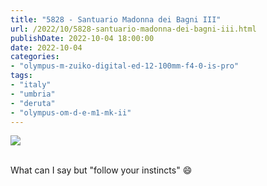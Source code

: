 ```yaml
---
title: "5828 - Santuario Madonna dei Bagni III"
url: /2022/10/5828-santuario-madonna-dei-bagni-iii.html
publishDate: 2022-10-04 18:00:00
date: 2022-10-04
categories:
- "olympus-m-zuiko-digital-ed-12-100mm-f4-0-is-pro"
tags:
- "italy"
- "umbria"
- "deruta"
- "olympus-om-d-e-m1-mk-ii"
---
```

<div class="container">
<div class="center"><a target="_blank" href="https://d25zfm9zpd7gm5.cloudfront.net/1200x1200/2019/20190907_094513_lr.jpg"><img class="webfeedsFeaturedVisual" src="https://d25zfm9zpd7gm5.cloudfront.net/0600x0600/2019/20190907_094513_lr.jpg" /></a></div>
</div>
<br />

What can I say but "follow your instincts" :smile:
